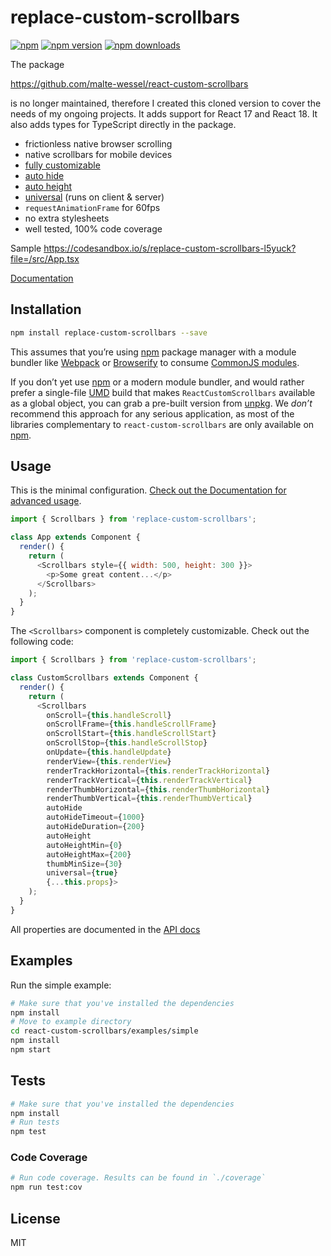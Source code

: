 replace-custom-scrollbars
=========================

[![npm](https://img.shields.io/badge/npm-replace--custom--scrollbars-brightgreen.svg?style=flat-square)]()
[![npm version](https://img.shields.io/npm/v/replace-custom-scrollbars.svg?style=flat-square)](https://www.npmjs.com/package/replace-custom-scrollbars)
[![npm downloads](https://img.shields.io/npm/dm/replace-custom-scrollbars.svg?style=flat-square)](https://www.npmjs.com/package/replace-custom-scrollbars)

The package 

https://github.com/malte-wessel/react-custom-scrollbars

is no longer maintained, therefore I created this cloned version to cover the needs of my ongoing projects. It adds support for React 17 and React 18. It also adds types for TypeScript directly in the package. 

* frictionless native browser scrolling
* native scrollbars for mobile devices
* [fully customizable](https://github.com/felipecarrillo100/replace-custom-scrollbars/blob/master/docs/customization.md)
* [auto hide](https://github.com/felipecarrillo100/replace-custom-scrollbars/blob/master/docs/usage.md#auto-hide)
* [auto height](https://github.com/felipecarrillo100/replace-custom-scrollbars/blob/master/docs/usage.md#auto-height)
* [universal](https://github.com/felipecarrillo100/replace-custom-scrollbars/blob/master/docs/usage.md#universal-rendering) (runs on client & server)
* `requestAnimationFrame` for 60fps
* no extra stylesheets
* well tested, 100% code coverage

Sample
https://codesandbox.io/s/replace-custom-scrollbars-l5yuck?file=/src/App.tsx

[Documentation](https://github.com/felipecarrillo100/replace-custom-scrollbars/tree/master/docs)

## Installation
```bash
npm install replace-custom-scrollbars --save
```

This assumes that you’re using [npm](http://npmjs.com/) package manager with a module bundler like [Webpack](http://webpack.github.io) or [Browserify](http://browserify.org/) to consume [CommonJS modules](http://webpack.github.io/docs/commonjs.html).

If you don’t yet use [npm](http://npmjs.com/) or a modern module bundler, and would rather prefer a single-file [UMD](https://github.com/umdjs/umd) build that makes `ReactCustomScrollbars` available as a global object, you can grab a pre-built version from [unpkg](https://unpkg.com/react-custom-scrollbars@3.0.1/dist/react-custom-scrollbars.js). We *don’t* recommend this approach for any serious application, as most of the libraries complementary to `react-custom-scrollbars` are only available on [npm](http://npmjs.com/).

## Usage

This is the minimal configuration. [Check out the Documentation for advanced usage](https://github.com/felipecarrillo100/replace-custom-scrollbars/tree/master/docs).

```javascript
import { Scrollbars } from 'replace-custom-scrollbars';

class App extends Component {
  render() {
    return (
      <Scrollbars style={{ width: 500, height: 300 }}>
        <p>Some great content...</p>
      </Scrollbars>
    );
  }
}
```

The `<Scrollbars>` component is completely customizable. Check out the following code:

```javascript
import { Scrollbars } from 'replace-custom-scrollbars';

class CustomScrollbars extends Component {
  render() {
    return (
      <Scrollbars
        onScroll={this.handleScroll}
        onScrollFrame={this.handleScrollFrame}
        onScrollStart={this.handleScrollStart}
        onScrollStop={this.handleScrollStop}
        onUpdate={this.handleUpdate}
        renderView={this.renderView}
        renderTrackHorizontal={this.renderTrackHorizontal}
        renderTrackVertical={this.renderTrackVertical}
        renderThumbHorizontal={this.renderThumbHorizontal}
        renderThumbVertical={this.renderThumbVertical}
        autoHide
        autoHideTimeout={1000}
        autoHideDuration={200}
        autoHeight
        autoHeightMin={0}
        autoHeightMax={200}
        thumbMinSize={30}
        universal={true}
        {...this.props}>
    );
  }
}
```

All properties are documented in the [API docs](https://github.com/felipecarrillo100/replace-custom-scrollbars/blob/master/docs/API.md)

## Examples

Run the simple example:
```bash
# Make sure that you've installed the dependencies
npm install
# Move to example directory
cd react-custom-scrollbars/examples/simple
npm install
npm start
```

## Tests
```bash
# Make sure that you've installed the dependencies
npm install
# Run tests
npm test
```

### Code Coverage
```bash
# Run code coverage. Results can be found in `./coverage`
npm run test:cov
```


## License

MIT
